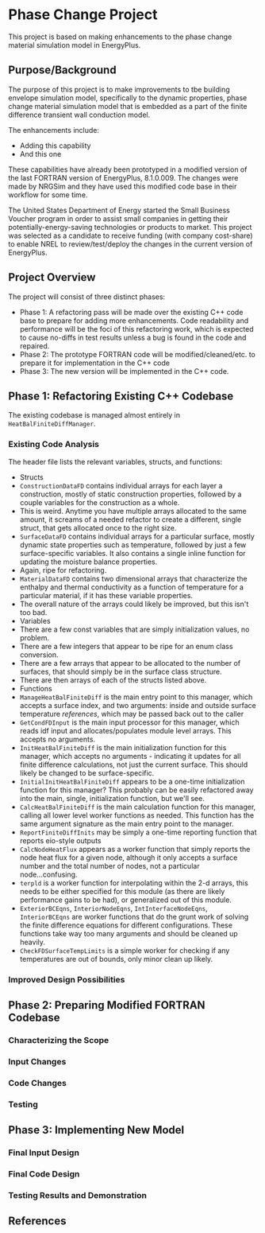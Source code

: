 # Phase Change Project

This project is based on making enhancements to the phase change material simulation model in EnergyPlus.

## Purpose/Background

The purpose of this project is to make improvements to tbe building envelope simulation model, specifically to the dynamic properties, phase change material simulation model that is embedded as a part of the finite difference transient wall conduction model.

The enhancements include:

- Adding this capability
- And this one

These capabilities have already been prototyped in a modified version of the last FORTRAN version of EnergyPlus, 8.1.0.009.  The changes were made by NRGSim and they have used this modified code base in their workflow for some time.

The United States Department of Energy started the Small Business Voucher program in order to assist small companies in getting their potentially-energy-saving technologies or products to market.  This project was selected as a candidate to receive funding (with company cost-share) to enable NREL to review/test/deploy the changes in the current version of EnergyPlus.

## Project Overview

The project will consist of three distinct phases:

- Phase 1: A refactoring pass will be made over the existing C++ code base to prepare for adding more enhancements.  Code readability and performance will be the foci of this refactoring work, which is expected to cause no-diffs in test results unless a bug is found in the code and repaired.
- Phase 2: The prototype FORTRAN code will be modified/cleaned/etc. to prepare it for implementation in the C++ code
- Phase 3: The new version will be implemented in the C++ code.

## Phase 1: Refactoring Existing C++ Codebase

The existing codebase is managed almost entirely in `HeatBalFiniteDiffManager`.

### Existing Code Analysis

The header file lists the relevant variables, structs, and functions:

- Structs
 - `ConstructionDataFD` contains individual arrays for each layer a construction, mostly of static construction properties, followed by a couple variables for the construction as a whole.
  - This is weird.  Anytime you have multiple arrays allocated to the same amount, it screams of a needed refactor to create a different, single struct, that gets allocated once to the right size.
 - `SurfaceDataFD` contains individual arrays for a particular surface, mostly dynamic state properties such as temperature, followed by just a few surface-specific variables.  It also contains a single inline function for updating the moisture balance properties.
  - Again, ripe for refactoring.
 - `MaterialDataFD` contains two dimensional arrays that characterize the enthalpy and thermal conductivity as a function of temperature for a particular material, if it has these variable properties.
  - The overall nature of the arrays could likely be improved, but this isn't too bad.
- Variables
 - There are a few const variables that are simply initialization values, no problem.
 - There are a few integers that appear to be ripe for an enum class conversion.
 - There are a few arrays that appear to be allocated to the number of surfaces, that should simply be in the surface class structure.
 - There are then arrays of each of the structs listed above.
- Functions
 - `ManageHeatBalFiniteDiff` is the main entry point to this manager, which accepts a surface index, and two arguments: inside and outside surface temperature *references*, which may be passed back out to the caller
 - `GetCondFDInput` is the main input processor for this manager, which reads idf input and allocates/populates module level arrays.  This accepts no arguments.
 - `InitHeatBalFiniteDiff` is the main initialization function for this manager, which accepts no arguments - indicating it updates for all finite difference calculations, not just the current surface.  This should likely be changed to be surface-specific.
 - `InitialInitHeatBalFiniteDiff` appears to be a one-time initialization function for this manager?  This probably can be easily refactored away into the main, single, initialization function, but we'll see.
 - `CalcHeatBalFiniteDiff` is the main calculation function for this manager, calling all lower level worker functions as needed.  This function has the same argument signature as the main entry point to the manager.
 - `ReportFiniteDiffInits` may be simply a one-time reporting function that reports eio-style outputs
 - `CalcNodeHeatFlux` appears as a worker function that simply reports the node heat flux for a given node, although it only accepts a surface number and the total number of nodes, not a particular node...confusing.
 - `terpld` is a worker function for interpolating within the 2-d arrays, this needs to be either specified for this module (as there are likely performance gains to be had), or generalized out of this module.
 - `ExteriorBCEqns`, `InteriorNodeEqns`, `IntInterfaceNodeEqns`, `InteriorBCEqns` are worker functions that do the grunt work of solving the finite difference equations for different configurations.  These functions take way too many arguments and should be cleaned up heavily.
 - `CheckFDSurfaceTempLimits` is a simple worker for checking if any temperatures are out of bounds, only minor clean up likely.

### Improved Design Possibilities

## Phase 2: Preparing Modified FORTRAN Codebase

### Characterizing the Scope

### Input Changes

### Code Changes

### Testing

## Phase 3: Implementing New Model

### Final Input Design

### Final Code Design

### Testing Results and Demonstration

## References
